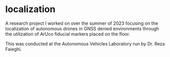 # localization

A research project I worked on over the summer of 2023 focusing on the localization of autonomous drones in GNSS denied environments through the utilization of ArUco fiducial markers placed on the floor.

This was conducted at the Autonomous Vehicles Laboratory run by Dr. Reza Faieghi.
